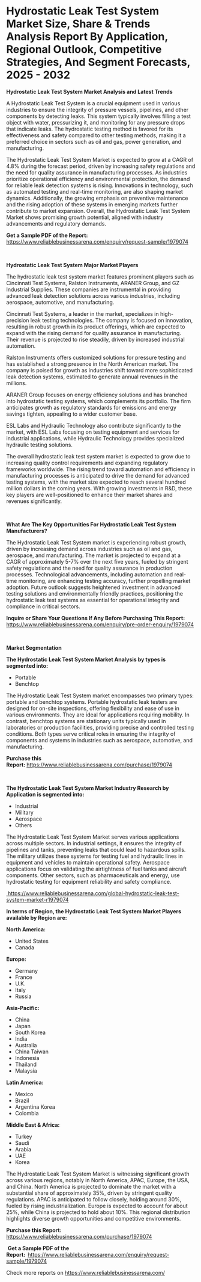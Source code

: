<p><h1>Hydrostatic Leak Test System Market Size, Share & Trends Analysis Report By Application, Regional Outlook, Competitive Strategies, And Segment Forecasts, 2025 - 2032</h1></p><p><strong>Hydrostatic Leak Test System Market Analysis and Latest Trends</strong></p>
<p><p>A Hydrostatic Leak Test System is a crucial equipment used in various industries to ensure the integrity of pressure vessels, pipelines, and other components by detecting leaks. This system typically involves filling a test object with water, pressurizing it, and monitoring for any pressure drops that indicate leaks. The hydrostatic testing method is favored for its effectiveness and safety compared to other testing methods, making it a preferred choice in sectors such as oil and gas, power generation, and manufacturing.</p><p>The Hydrostatic Leak Test System Market is expected to grow at a CAGR of 4.8% during the forecast period, driven by increasing safety regulations and the need for quality assurance in manufacturing processes. As industries prioritize operational efficiency and environmental protection, the demand for reliable leak detection systems is rising. Innovations in technology, such as automated testing and real-time monitoring, are also shaping market dynamics. Additionally, the growing emphasis on preventive maintenance and the rising adoption of these systems in emerging markets further contribute to market expansion. Overall, the Hydrostatic Leak Test System Market shows promising growth potential, aligned with industry advancements and regulatory demands.</p></p>
<p><strong>Get a Sample PDF of the Report:&nbsp;</strong> <a href="https://www.reliablebusinessarena.com/enquiry/request-sample/1979074?utm_campaign=3554&utm_medium=2&utm_source=Github&utm_content=ia&utm_term=28032025&utm_id=hydrostatic-leak-test-system">https://www.reliablebusinessarena.com/enquiry/request-sample/1979074</a></p>
<p>&nbsp;</p>
<p><strong>Hydrostatic Leak Test System Major Market Players</strong></p>
<p><p>The hydrostatic leak test system market features prominent players such as Cincinnati Test Systems, Ralston Instruments, ARANER Group, and GZ Industrial Supplies. These companies are instrumental in providing advanced leak detection solutions across various industries, including aerospace, automotive, and manufacturing.</p><p>Cincinnati Test Systems, a leader in the market, specializes in high-precision leak testing technologies. The company is focused on innovation, resulting in robust growth in its product offerings, which are expected to expand with the rising demand for quality assurance in manufacturing. Their revenue is projected to rise steadily, driven by increased industrial automation.</p><p>Ralston Instruments offers customized solutions for pressure testing and has established a strong presence in the North American market. The company is poised for growth as industries shift toward more sophisticated leak detection systems, estimated to generate annual revenues in the millions.</p><p>ARANER Group focuses on energy efficiency solutions and has branched into hydrostatic testing systems, which complements its portfolio. The firm anticipates growth as regulatory standards for emissions and energy savings tighten, appealing to a wider customer base.</p><p>ESL Labs and Hydraulic Technology also contribute significantly to the market, with ESL Labs focusing on testing equipment and services for industrial applications, while Hydraulic Technology provides specialized hydraulic testing solutions.</p><p>The overall hydrostatic leak test system market is expected to grow due to increasing quality control requirements and expanding regulatory frameworks worldwide. The rising trend toward automation and efficiency in manufacturing processes is anticipated to drive the demand for advanced testing systems, with the market size expected to reach several hundred million dollars in the coming years. With growing investments in R&D, these key players are well-positioned to enhance their market shares and revenues significantly.</p></p>
<p>&nbsp;</p>
<p><strong>What Are The Key Opportunities For Hydrostatic Leak Test System Manufacturers?</strong></p>
<p><p>The Hydrostatic Leak Test System market is experiencing robust growth, driven by increasing demand across industries such as oil and gas, aerospace, and manufacturing. The market is projected to expand at a CAGR of approximately 5-7% over the next five years, fueled by stringent safety regulations and the need for quality assurance in production processes. Technological advancements, including automation and real-time monitoring, are enhancing testing accuracy, further propelling market adoption. Future outlook suggests heightened investment in advanced testing solutions and environmentally friendly practices, positioning the hydrostatic leak test systems as essential for operational integrity and compliance in critical sectors.</p></p>
<p><strong>Inquire or Share Your Questions If Any Before Purchasing This Report:</strong> <a href="https://www.reliablebusinessarena.com/enquiry/pre-order-enquiry/1979074?utm_campaign=3554&utm_medium=2&utm_source=Github&utm_content=ia&utm_term=28032025&utm_id=hydrostatic-leak-test-system">https://www.reliablebusinessarena.com/enquiry/pre-order-enquiry/1979074</a></p>
<p>&nbsp;</p>
<p><strong>Market Segmentation</strong></p>
<p><strong>The Hydrostatic Leak Test System Market Analysis by types is segmented into:</strong></p>
<p><ul><li>Portable</li><li>Benchtop</li></ul></p>
<p><p>The Hydrostatic Leak Test System market encompasses two primary types: portable and benchtop systems. Portable hydrostatic leak testers are designed for on-site inspections, offering flexibility and ease of use in various environments. They are ideal for applications requiring mobility. In contrast, benchtop systems are stationary units typically used in laboratories or production facilities, providing precise and controlled testing conditions. Both types serve critical roles in ensuring the integrity of components and systems in industries such as aerospace, automotive, and manufacturing.</p></p>
<p><strong>Purchase this Report:&nbsp;</strong><a href="https://www.reliablebusinessarena.com/purchase/1979074?utm_campaign=3554&utm_medium=2&utm_source=Github&utm_content=ia&utm_term=28032025&utm_id=hydrostatic-leak-test-system">https://www.reliablebusinessarena.com/purchase/1979074</a></p>
<p>&nbsp;</p>
<p><strong>The Hydrostatic Leak Test System Market Industry Research by Application is segmented into:</strong></p>
<p><ul><li>Industrial</li><li>Military</li><li>Aerospace</li><li>Others</li></ul></p>
<p><p>The Hydrostatic Leak Test System Market serves various applications across multiple sectors. In industrial settings, it ensures the integrity of pipelines and tanks, preventing leaks that could lead to hazardous spills. The military utilizes these systems for testing fuel and hydraulic lines in equipment and vehicles to maintain operational safety. Aerospace applications focus on validating the airtightness of fuel tanks and aircraft components. Other sectors, such as pharmaceuticals and energy, use hydrostatic testing for equipment reliability and safety compliance.</p></p>
<p><a href="https://www.reliablebusinessarena.com/global-hydrostatic-leak-test-system-market-r1979074?utm_campaign=3554&utm_medium=2&utm_source=Github&utm_content=ia&utm_term=28032025&utm_id=hydrostatic-leak-test-system">&nbsp;https://www.reliablebusinessarena.com/global-hydrostatic-leak-test-system-market-r1979074</a></p>
<p><strong>In terms of Region, the Hydrostatic Leak Test System Market Players available by Region are:</strong></p>
<p>
    <p> <strong> North America: </strong>
        <ul>
            <li>United States</li>
            <li>Canada</li>
        </ul>
        </p> 
    <p> <strong> Europe: </strong>
        <ul>
            <li>Germany</li>
            <li>France</li>
            <li>U.K.</li>
            <li>Italy</li>
            <li>Russia</li>
        </ul>
        </p> 
    <p> <strong> Asia-Pacific: </strong>
        <ul>
            <li>China</li>
            <li>Japan</li>
            <li>South Korea</li>
            <li>India</li>
            <li>Australia</li>
            <li>China Taiwan</li>
            <li>Indonesia</li>
            <li>Thailand</li>
            <li>Malaysia</li>
        </ul>
        </p> 
    <p> <strong> Latin America: </strong>
        <ul>
            <li>Mexico</li>
            <li>Brazil</li>
            <li>Argentina Korea</li>
            <li>Colombia</li>
        </ul>
        </p> 
    <p> <strong> Middle East & Africa: </strong>
        <ul>
            <li>Turkey</li>
            <li>Saudi</li>
            <li>Arabia</li>
            <li>UAE</li>
            <li>Korea</li>
        </ul>
    </p>
    </p>
<p><p>The Hydrostatic Leak Test System Market is witnessing significant growth across various regions, notably in North America, APAC, Europe, the USA, and China. North America is projected to dominate the market with a substantial share of approximately 35%, driven by stringent quality regulations. APAC is anticipated to follow closely, holding around 30%, fueled by rising industrialization. Europe is expected to account for about 25%, while China is projected to hold about 10%. This regional distribution highlights diverse growth opportunities and competitive environments.</p></p>
<p><strong>Purchase this Report: </strong><a href="https://www.reliablebusinessarena.com/purchase/1979074?utm_campaign=3554&utm_medium=2&utm_source=Github&utm_content=ia&utm_term=28032025&utm_id=hydrostatic-leak-test-system">https://www.reliablebusinessarena.com/purchase/1979074</a></p>
<p>&nbsp;<strong>Get a Sample PDF of the Report:&nbsp;&nbsp;</strong><a href="https://www.reliablebusinessarena.com/enquiry/request-sample/1979074?utm_campaign=3554&utm_medium=2&utm_source=Github&utm_content=ia&utm_term=28032025&utm_id=hydrostatic-leak-test-system">https://www.reliablebusinessarena.com/enquiry/request-sample/1979074</a></p>
<p><strong></strong></p>
<p>Check more reports on <a href="https://www.reliablebusinessarena.com/?utm_campaign=3554&utm_medium=2&utm_source=Github&utm_content=ia&utm_term=28032025&utm_id=hydrostatic-leak-test-system">https://www.reliablebusinessarena.com/</a></p>